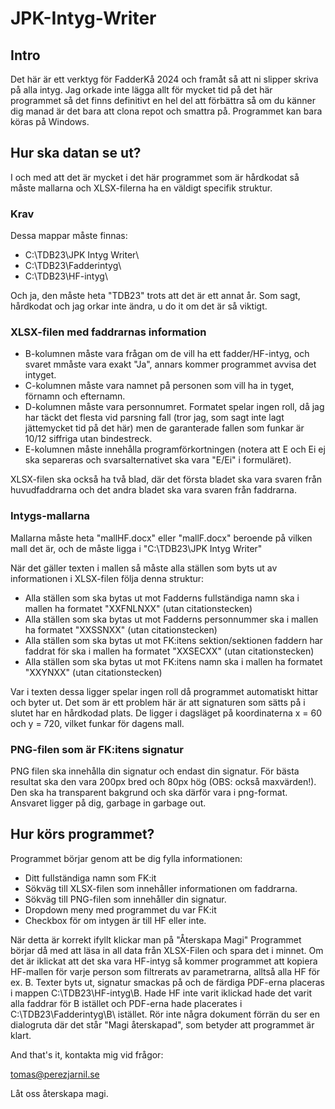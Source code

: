 # JPK-Intyg-Writer

## Intro

Det här är ett verktyg för FadderKå 2024 och framåt så att ni slipper skriva på alla intyg. Jag orkade inte lägga allt för mycket tid på det här programmet så det finns definitivt en hel del att förbättra så om du känner dig manad är det bara att clona repot och smattra på. Programmet kan bara köras på Windows.

## Hur ska datan se ut?

I och med att det är mycket i det här programmet som är hårdkodat så måste mallarna och XLSX-filerna ha en väldigt specifik struktur.

### Krav

Dessa mappar måste finnas:

* C:\TDB23\JPK Intyg Writer\
* C:\TDB23\Fadderintyg\
* C:\TDB23\HF-intyg\

Och ja, den måste heta "TDB23" trots att det är ett annat år. Som sagt, hårdkodat och jag orkar inte ändra, u do it om det är så viktigt.

### XLSX-filen med faddrarnas information

* B-kolumnen måste vara frågan om de vill ha ett fadder/HF-intyg, och svaret mmåste vara exakt "Ja", annars kommer programmet avvisa det intyget.
* C-kolumnen måste vara namnet på personen som vill ha in tyget, förnamn och efternamn.
* D-kolumnen måste vara personnumret. Formatet spelar ingen roll, då jag har täckt det flesta vid parsning fall (tror jag, som sagt inte lagt jättemycket tid på det här) men de garanterade fallen som funkar är 10/12 siffriga utan bindestreck.
* E-kolumnen måste innehålla programförkortningen (notera att E och Ei ej ska separeras och svarsalternativet ska vara "E/Ei" i formuläret).

XLSX-filen ska också ha två blad, där det första bladet ska vara svaren från huvudfaddrarna och det andra bladet ska vara svaren från faddrarna.

### Intygs-mallarna

Mallarna måste heta "mallHF.docx" eller "mallF.docx" beroende på vilken mall det är, och de måste ligga i "C:\TDB23\JPK Intyg Writer\"

När det gäller texten i mallen så måste alla ställen som byts ut av informationen i XLSX-filen följa denna struktur:

* Alla ställen som ska bytas ut mot Fadderns fullständiga namn ska i mallen ha formatet "XXFNLNXX" (utan citationstecken)
* Alla ställen som ska bytas ut mot Fadderns personnummer ska i mallen ha formatet "XXSSNXX" (utan citationstecken)
* Alla ställen som ska bytas ut mot FK:itens sektion/sektionen faddern har faddrat för ska i mallen ha formatet "XXSECXX" (utan citationstecken)
* Alla ställen som ska bytas ut mot FK:itens namn ska i mallen ha formatet "XXYNXX" (utan citationstecken)

Var i texten dessa ligger spelar ingen roll då programmet automatiskt hittar och byter ut. Det som är ett problem här är att signaturen som sätts på i slutet har en hårdkodad plats. De ligger i dagsläget på koordinaterna x = 60 och y = 720, vilket funkar för dagens mall.

### PNG-filen som är FK:itens signatur

PNG filen ska innehålla din signatur och endast din signatur. För bästa resultat ska den vara 200px bred och 80px hög (OBS: också maxvärden!). Den ska ha transparent bakgrund och ska därför vara i png-format. Ansvaret ligger på dig, garbage in garbage out.

## Hur körs programmet?

Programmet börjar genom att be dig fylla informationen:
* Ditt fullständiga namn som FK:it
* Sökväg till XLSX-filen som innehåller informationen om faddrarna.
* Sökväg till PNG-filen som innehåller din signatur.
* Dropdown meny med programmet du var FK:it
* Checkbox för om intygen är till HF eller inte.

När detta är korrekt ifyllt klickar man på "Återskapa Magi" Programmet börjar då med att läsa in all data från XLSX-Filen och spara det i minnet. Om det är iklickat att det ska vara HF-intyg så kommer programmet att kopiera HF-mallen för varje person som filtrerats av parametrarna, alltså alla HF för ex. B. Texter byts ut, signatur smackas på och de färdiga PDF-erna placeras i mappen C:\TDB23\HF-intyg\B\. Hade HF inte varit iklickad hade det varit alla faddrar för B istället och PDF-erna hade placerates i C:\TDB23\Fadderintyg\B\ istället. Rör inte några dokument förrän du ser en dialogruta där det står "Magi återskapad", som betyder att programmet är klart.

And that's it, kontakta mig vid frågor:

tomas@perezjarnil.se

Låt oss återskapa magi.

